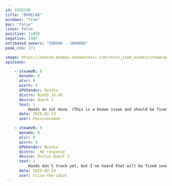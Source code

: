 ```yaml
---
id: 1592190
title: "BONELAB"
windows: "true"
mac: "false"
linux: false
positive: 11850
negative: 3307
estimated_owners: "500000 - 1000000"
peak_ccu: 272

image: https://shared.akamai.steamstatic.com/store_item_assets/steam/apps/1592190/header.jpg?t=1672959398
opinions:

    - steamVR: 0
      monado: 0
      alvr: 0
      wivrn: 4
      GPUVendor: Nvidia
      distro: NixOS 25.05
      device: Quest 1
      text: |
          Hands do not move. (This is a known issue and should be fixed soon)
      date: 2025-02-23
      user: PassiveLemon

    - steamVR: 0
      monado: 0
      alvr: 0
      wivrn: 4
      GPUVendor: Nvidia
      distro: _No response_
      device: Oculus Quest 2
      text: |
          Hands don't track yet, but I've heard that will be fixed soon
      date: 2025-02-23
      user: slice-the-idiot
---
```


